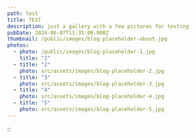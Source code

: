 ```yaml
---
path: test
title: TEST
description: just a gallery with a few pictures for testing
pubDate: 2024-06-07T11:35:00.000Z
thumbnail: /public/images/blog-placeholder-about.jpg
photos:
  - photo: /public/images/blog-placeholder-1.jpg
    title: "1"
  - title: "2"
    photo: src/assets/images/blog-placeholder-2.jpg
  - title: "3"
    photo: src/assets/images/blog-placeholder-3.jpg
  - title: "4"
    photo: src/assets/images/blog-placeholder-4.jpg
  - title: "5"
    photo: src/assets/images/blog-placeholder-5.jpg
---
```

::
